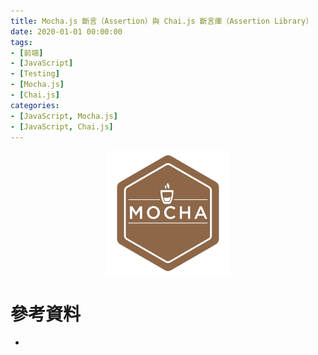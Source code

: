 ```yaml
---
title: Mocha.js 斷言（Assertion）與 Chai.js 斷言庫（Assertion Library）
date: 2020-01-01 00:00:00
tags:
- [前端]
- [JavaScript]
- [Testing]
- [Mocha.js]
- [Chai.js]
categories: 
- [JavaScript, Mocha.js]
- [JavaScript, Chai.js]
---
```


<div style="display:flex;justify-content:center;">
  <img style="object-fit:cover;" src='/images/Mocha/mocha-logo.svg' width='200px' height='200px' />
</div>


# 參考資料

- []()